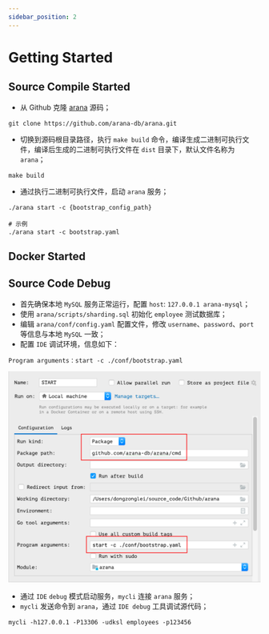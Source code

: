 ```yaml
---
sidebar_position: 2
---
```


# Getting Started

## Source Compile Started

- 从 Github 克隆 [arana]((https://github.com/arana-db/arana)) 源码；

```shell
git clone https://github.com/arana-db/arana.git
```

- 切换到源码根目录路径，执行 `make build` 命令，编译生成二进制可执行文件，编译后生成的二进制可执行文件在 `dist` 目录下，默认文件名称为 `arana`；

```shell
make build
```

- 通过执行二进制可执行文件，启动 `arana` 服务；

```shell
./arana start -c {bootstrap_config_path}

# 示例
./arana start -c bootstrap.yaml
```

## Docker Started

## Source Code Debug

- 首先确保本地 `MySQL` 服务正常运行，配置 `host`: `127.0.0.1 arana-mysql`；
- 使用 `arana/scripts/sharding.sql` 初始化 `employee` 测试数据库；
- 编辑 `arana/conf/config.yaml` 配置文件，修改 `username`、`password`、`port` 等信息与本地 `MySQL` 一致；
- 配置 `IDE` 调试环境，信息如下：
```shell
Program arguments：start -c ./conf/bootstrap.yaml
```
![](./images/ide_start.png)
- 通过 `IDE` `debug` 模式启动服务，`mycli` 连接 `arana` 服务；
- `mycli` 发送命令到 `arana`，通过 `IDE debug` 工具调试源代码；
```shell
mycli -h127.0.0.1 -P13306 -udksl employees -p123456
```
